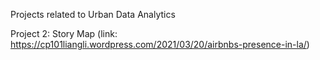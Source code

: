 Projects related to Urban Data Analytics

Project 2: Story Map (link: https://cp101liangli.wordpress.com/2021/03/20/airbnbs-presence-in-la/)
